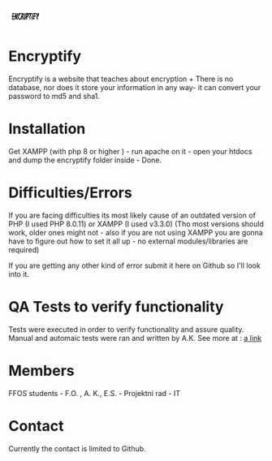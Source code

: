 
![alt text](https://github.com/ffos-user-57/encryptify/blob/main/img/favicon.png?raw=true)

# Encryptify
Encryptify is a website that teaches about encryption + There is no database, nor does it store your information  in any way- it can convert your password to md5 and sha1.  

# Installation
Get XAMPP (with php 8 or higher ) - run apache on it - open your htdocs and dump the encryptify folder inside - Done.

# Difficulties/Errors
If you are facing difficulties its most likely cause of an outdated version of PHP (I used PHP 8.0.11) or XAMPP (I used v3.3.0) (Tho most versions should work, older ones might not - also if you are not using XAMPP you are gonna have to figure out how to set it all up - no external modules/libraries are required)

If you are getting any other kind of error submit it here on Github so I'll look into it.

# QA Tests to verify functionality 
Tests were executed in order to verify functionality and assure quality. Manual and automaic tests were ran and written by A.K. See more at : [a link](https://github.com/ffos-user-57/encryptify/blob/main/Encriptify-testPlan.docx)

# Members
FFOS students - F.O. , A. K., E.S. - Projektni rad - IT 

# Contact
Currently the contact is limited to Github.

